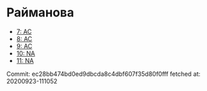 # Райманова
- [7: AC](7.md)
- [8: AC](8.md)
- [9: AC](9.md)
- [10: NA](10.md)
- [11: NA](11.md)

Commit: ec28bb474bd0ed9dbcda8c4dbf607f35d80f0fff
 fetched at: 20200923-111052
